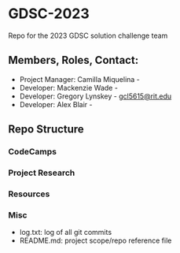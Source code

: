 # GDSC-2023
Repo for the 2023 GDSC solution challenge team

## Members, Roles, Contact:
- Project Manager:  Camilla Miquelina   -
- Developer:        Mackenzie Wade      -
- Developer:        Gregory Lynskey     - gcl5615@rit.edu
- Developer:        Alex Blair          -


## Repo Structure

### CodeCamps

### Project Research

### Resources

### Misc
- log.txt: log of all git commits
- README.md: project scope/repo reference file